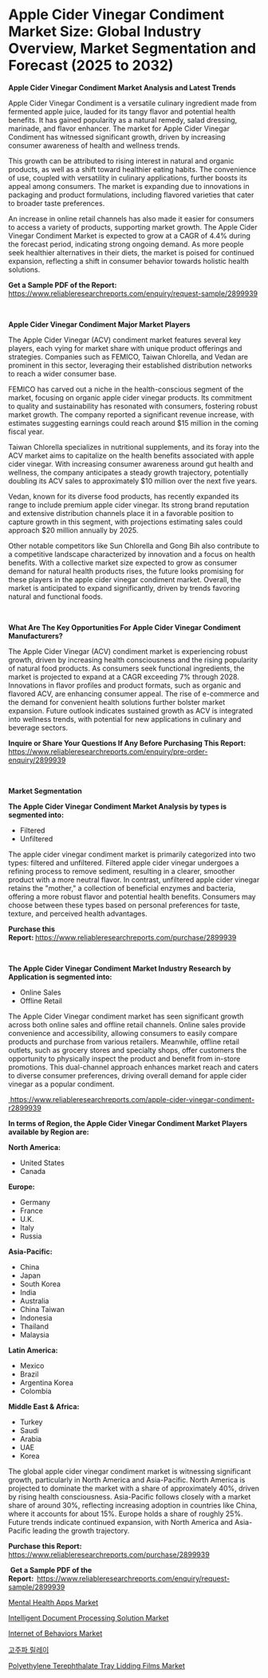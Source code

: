 <p><h1>Apple Cider Vinegar Condiment Market Size: Global Industry Overview, Market Segmentation and Forecast (2025 to 2032)</h1></p><p><strong>Apple Cider Vinegar Condiment Market Analysis and Latest Trends</strong></p>
<p><p>Apple Cider Vinegar Condiment is a versatile culinary ingredient made from fermented apple juice, lauded for its tangy flavor and potential health benefits. It has gained popularity as a natural remedy, salad dressing, marinade, and flavor enhancer. The market for Apple Cider Vinegar Condiment has witnessed significant growth, driven by increasing consumer awareness of health and wellness trends. </p><p>This growth can be attributed to rising interest in natural and organic products, as well as a shift toward healthier eating habits. The convenience of use, coupled with versatility in culinary applications, further boosts its appeal among consumers. The market is expanding due to innovations in packaging and product formulations, including flavored varieties that cater to broader taste preferences. </p><p>An increase in online retail channels has also made it easier for consumers to access a variety of products, supporting market growth. The Apple Cider Vinegar Condiment Market is expected to grow at a CAGR of 4.4% during the forecast period, indicating strong ongoing demand. As more people seek healthier alternatives in their diets, the market is poised for continued expansion, reflecting a shift in consumer behavior towards holistic health solutions.</p></p>
<p><strong>Get a Sample PDF of the Report:&nbsp;</strong> <a href="https://www.reliableresearchreports.com/enquiry/request-sample/2899939?utm_campaign=40&utm_medium=2&utm_source=Github&utm_content=ia&utm_term=16032025&utm_id=apple-cider-vinegar-condiment">https://www.reliableresearchreports.com/enquiry/request-sample/2899939</a></p>
<p>&nbsp;</p>
<p><strong>Apple Cider Vinegar Condiment Major Market Players</strong></p>
<p><p>The Apple Cider Vinegar (ACV) condiment market features several key players, each vying for market share with unique product offerings and strategies. Companies such as FEMICO, Taiwan Chlorella, and Vedan are prominent in this sector, leveraging their established distribution networks to reach a wider consumer base.</p><p>FEMICO has carved out a niche in the health-conscious segment of the market, focusing on organic apple cider vinegar products. Its commitment to quality and sustainability has resonated with consumers, fostering robust market growth. The company reported a significant revenue increase, with estimates suggesting earnings could reach around $15 million in the coming fiscal year.</p><p>Taiwan Chlorella specializes in nutritional supplements, and its foray into the ACV market aims to capitalize on the health benefits associated with apple cider vinegar. With increasing consumer awareness around gut health and wellness, the company anticipates a steady growth trajectory, potentially doubling its ACV sales to approximately $10 million over the next five years.</p><p>Vedan, known for its diverse food products, has recently expanded its range to include premium apple cider vinegar. Its strong brand reputation and extensive distribution channels place it in a favorable position to capture growth in this segment, with projections estimating sales could approach $20 million annually by 2025.</p><p>Other notable competitors like Sun Chlorella and Gong Bih also contribute to a competitive landscape characterized by innovation and a focus on health benefits. With a collective market size expected to grow as consumer demand for natural health products rises, the future looks promising for these players in the apple cider vinegar condiment market. Overall, the market is anticipated to expand significantly, driven by trends favoring natural and functional foods.</p></p>
<p>&nbsp;</p>
<p><strong>What Are The Key Opportunities For Apple Cider Vinegar Condiment Manufacturers?</strong></p>
<p><p>The Apple Cider Vinegar (ACV) condiment market is experiencing robust growth, driven by increasing health consciousness and the rising popularity of natural food products. As consumers seek functional ingredients, the market is projected to expand at a CAGR exceeding 7% through 2028. Innovations in flavor profiles and product formats, such as organic and flavored ACV, are enhancing consumer appeal. The rise of e-commerce and the demand for convenient health solutions further bolster market expansion. Future outlook indicates sustained growth as ACV is integrated into wellness trends, with potential for new applications in culinary and beverage sectors.</p></p>
<p><strong>Inquire or Share Your Questions If Any Before Purchasing This Report:</strong> <a href="https://www.reliableresearchreports.com/enquiry/pre-order-enquiry/2899939?utm_campaign=40&utm_medium=2&utm_source=Github&utm_content=ia&utm_term=16032025&utm_id=apple-cider-vinegar-condiment">https://www.reliableresearchreports.com/enquiry/pre-order-enquiry/2899939</a></p>
<p>&nbsp;</p>
<p><strong>Market Segmentation</strong></p>
<p><strong>The Apple Cider Vinegar Condiment Market Analysis by types is segmented into:</strong></p>
<p><ul><li>Filtered</li><li>Unfiltered</li></ul></p>
<p><p>The apple cider vinegar condiment market is primarily categorized into two types: filtered and unfiltered. Filtered apple cider vinegar undergoes a refining process to remove sediment, resulting in a clearer, smoother product with a more neutral flavor. In contrast, unfiltered apple cider vinegar retains the "mother," a collection of beneficial enzymes and bacteria, offering a more robust flavor and potential health benefits. Consumers may choose between these types based on personal preferences for taste, texture, and perceived health advantages.</p></p>
<p><strong>Purchase this Report:&nbsp;</strong><a href="https://www.reliableresearchreports.com/purchase/2899939?utm_campaign=40&utm_medium=2&utm_source=Github&utm_content=ia&utm_term=16032025&utm_id=apple-cider-vinegar-condiment">https://www.reliableresearchreports.com/purchase/2899939</a></p>
<p>&nbsp;</p>
<p><strong>The Apple Cider Vinegar Condiment Market Industry Research by Application is segmented into:</strong></p>
<p><ul><li>Online Sales</li><li>Offline Retail</li></ul></p>
<p><p>The Apple Cider Vinegar condiment market has seen significant growth across both online sales and offline retail channels. Online sales provide convenience and accessibility, allowing consumers to easily compare products and purchase from various retailers. Meanwhile, offline retail outlets, such as grocery stores and specialty shops, offer customers the opportunity to physically inspect the product and benefit from in-store promotions. This dual-channel approach enhances market reach and caters to diverse consumer preferences, driving overall demand for apple cider vinegar as a popular condiment.</p></p>
<p><a href="https://www.reliableresearchreports.com/apple-cider-vinegar-condiment-r2899939?utm_campaign=40&utm_medium=2&utm_source=Github&utm_content=ia&utm_term=16032025&utm_id=apple-cider-vinegar-condiment">&nbsp;https://www.reliableresearchreports.com/apple-cider-vinegar-condiment-r2899939</a></p>
<p><strong>In terms of Region, the Apple Cider Vinegar Condiment Market Players available by Region are:</strong></p>
<p>
    <p> <strong> North America: </strong>
        <ul>
            <li>United States</li>
            <li>Canada</li>
        </ul>
        </p> 
    <p> <strong> Europe: </strong>
        <ul>
            <li>Germany</li>
            <li>France</li>
            <li>U.K.</li>
            <li>Italy</li>
            <li>Russia</li>
        </ul>
        </p> 
    <p> <strong> Asia-Pacific: </strong>
        <ul>
            <li>China</li>
            <li>Japan</li>
            <li>South Korea</li>
            <li>India</li>
            <li>Australia</li>
            <li>China Taiwan</li>
            <li>Indonesia</li>
            <li>Thailand</li>
            <li>Malaysia</li>
        </ul>
        </p> 
    <p> <strong> Latin America: </strong>
        <ul>
            <li>Mexico</li>
            <li>Brazil</li>
            <li>Argentina Korea</li>
            <li>Colombia</li>
        </ul>
        </p> 
    <p> <strong> Middle East & Africa: </strong>
        <ul>
            <li>Turkey</li>
            <li>Saudi</li>
            <li>Arabia</li>
            <li>UAE</li>
            <li>Korea</li>
        </ul>
    </p>
    </p>
<p><p>The global apple cider vinegar condiment market is witnessing significant growth, particularly in North America and Asia-Pacific. North America is projected to dominate the market with a share of approximately 40%, driven by rising health consciousness. Asia-Pacific follows closely with a market share of around 30%, reflecting increasing adoption in countries like China, where it accounts for about 15%. Europe holds a share of roughly 25%. Future trends indicate continued expansion, with North America and Asia-Pacific leading the growth trajectory.</p></p>
<p><strong>Purchase this Report: </strong><a href="https://www.reliableresearchreports.com/purchase/2899939?utm_campaign=40&utm_medium=2&utm_source=Github&utm_content=ia&utm_term=16032025&utm_id=apple-cider-vinegar-condiment">https://www.reliableresearchreports.com/purchase/2899939</a></p>
<p>&nbsp;<strong>Get a Sample PDF of the Report:&nbsp;&nbsp;</strong><a href="https://www.reliableresearchreports.com/enquiry/request-sample/2899939?utm_campaign=40&utm_medium=2&utm_source=Github&utm_content=ia&utm_term=16032025&utm_id=apple-cider-vinegar-condiment">https://www.reliableresearchreports.com/enquiry/request-sample/2899939</a></p>
<p><strong></strong></p>
<p><p><a href="https://github.com/botocniveda/Market-Research-Report-List-1/blob/main/mental-health-apps-market.md?utm_campaign=40&utm_medium=2&utm_source=Github&utm_content=ia&utm_term=16032025&utm_id=apple-cider-vinegar-condiment">Mental Health Apps Market</a></p><p><a href="https://github.com/cordaysamaya/Market-Research-Report-List-1/blob/main/intelligent-document-processing-solution-market.md?utm_campaign=40&utm_medium=2&utm_source=Github&utm_content=ia&utm_term=16032025&utm_id=apple-cider-vinegar-condiment">Intelligent Document Processing Solution Market</a></p><p><a href="https://github.com/obajimlaweh59/Market-Research-Report-List-1/blob/main/internet-of-behaviors-market.md?utm_campaign=40&utm_medium=2&utm_source=Github&utm_content=ia&utm_term=16032025&utm_id=apple-cider-vinegar-condiment">Internet of Behaviors Market</a></p><p><a href="https://github.com/sougarounis/Market-Research-Report-List-7/blob/main/382423546567.md?utm_campaign=40&utm_medium=2&utm_source=Github&utm_content=ia&utm_term=16032025&utm_id=apple-cider-vinegar-condiment">고주파 릴레이</a></p><p><a href="https://github.com/muoioconzej8/Market-Research-Report-List-1/blob/main/polyethylene-terephthalate-tray-lidding-films-market.md?utm_campaign=40&utm_medium=2&utm_source=Github&utm_content=ia&utm_term=16032025&utm_id=apple-cider-vinegar-condiment">Polyethylene Terephthalate Tray Lidding Films Market</a></p></p>